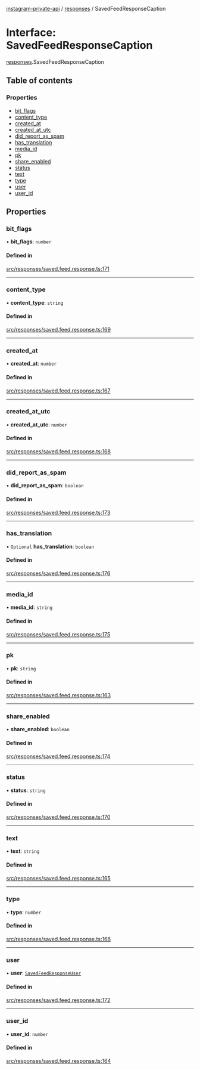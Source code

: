 [instagram-private-api](../../README.md) / [responses](../../modules/responses.md) / SavedFeedResponseCaption

# Interface: SavedFeedResponseCaption

[responses](../../modules/responses.md).SavedFeedResponseCaption

## Table of contents

### Properties

- [bit\_flags](SavedFeedResponseCaption.md#bit_flags)
- [content\_type](SavedFeedResponseCaption.md#content_type)
- [created\_at](SavedFeedResponseCaption.md#created_at)
- [created\_at\_utc](SavedFeedResponseCaption.md#created_at_utc)
- [did\_report\_as\_spam](SavedFeedResponseCaption.md#did_report_as_spam)
- [has\_translation](SavedFeedResponseCaption.md#has_translation)
- [media\_id](SavedFeedResponseCaption.md#media_id)
- [pk](SavedFeedResponseCaption.md#pk)
- [share\_enabled](SavedFeedResponseCaption.md#share_enabled)
- [status](SavedFeedResponseCaption.md#status)
- [text](SavedFeedResponseCaption.md#text)
- [type](SavedFeedResponseCaption.md#type)
- [user](SavedFeedResponseCaption.md#user)
- [user\_id](SavedFeedResponseCaption.md#user_id)

## Properties

### bit\_flags

• **bit\_flags**: `number`

#### Defined in

[src/responses/saved.feed.response.ts:171](https://github.com/Nerixyz/instagram-private-api/blob/4971f34/src/responses/saved.feed.response.ts#L171)

___

### content\_type

• **content\_type**: `string`

#### Defined in

[src/responses/saved.feed.response.ts:169](https://github.com/Nerixyz/instagram-private-api/blob/4971f34/src/responses/saved.feed.response.ts#L169)

___

### created\_at

• **created\_at**: `number`

#### Defined in

[src/responses/saved.feed.response.ts:167](https://github.com/Nerixyz/instagram-private-api/blob/4971f34/src/responses/saved.feed.response.ts#L167)

___

### created\_at\_utc

• **created\_at\_utc**: `number`

#### Defined in

[src/responses/saved.feed.response.ts:168](https://github.com/Nerixyz/instagram-private-api/blob/4971f34/src/responses/saved.feed.response.ts#L168)

___

### did\_report\_as\_spam

• **did\_report\_as\_spam**: `boolean`

#### Defined in

[src/responses/saved.feed.response.ts:173](https://github.com/Nerixyz/instagram-private-api/blob/4971f34/src/responses/saved.feed.response.ts#L173)

___

### has\_translation

• `Optional` **has\_translation**: `boolean`

#### Defined in

[src/responses/saved.feed.response.ts:176](https://github.com/Nerixyz/instagram-private-api/blob/4971f34/src/responses/saved.feed.response.ts#L176)

___

### media\_id

• **media\_id**: `string`

#### Defined in

[src/responses/saved.feed.response.ts:175](https://github.com/Nerixyz/instagram-private-api/blob/4971f34/src/responses/saved.feed.response.ts#L175)

___

### pk

• **pk**: `string`

#### Defined in

[src/responses/saved.feed.response.ts:163](https://github.com/Nerixyz/instagram-private-api/blob/4971f34/src/responses/saved.feed.response.ts#L163)

___

### share\_enabled

• **share\_enabled**: `boolean`

#### Defined in

[src/responses/saved.feed.response.ts:174](https://github.com/Nerixyz/instagram-private-api/blob/4971f34/src/responses/saved.feed.response.ts#L174)

___

### status

• **status**: `string`

#### Defined in

[src/responses/saved.feed.response.ts:170](https://github.com/Nerixyz/instagram-private-api/blob/4971f34/src/responses/saved.feed.response.ts#L170)

___

### text

• **text**: `string`

#### Defined in

[src/responses/saved.feed.response.ts:165](https://github.com/Nerixyz/instagram-private-api/blob/4971f34/src/responses/saved.feed.response.ts#L165)

___

### type

• **type**: `number`

#### Defined in

[src/responses/saved.feed.response.ts:166](https://github.com/Nerixyz/instagram-private-api/blob/4971f34/src/responses/saved.feed.response.ts#L166)

___

### user

• **user**: [`SavedFeedResponseUser`](SavedFeedResponseUser.md)

#### Defined in

[src/responses/saved.feed.response.ts:172](https://github.com/Nerixyz/instagram-private-api/blob/4971f34/src/responses/saved.feed.response.ts#L172)

___

### user\_id

• **user\_id**: `number`

#### Defined in

[src/responses/saved.feed.response.ts:164](https://github.com/Nerixyz/instagram-private-api/blob/4971f34/src/responses/saved.feed.response.ts#L164)
